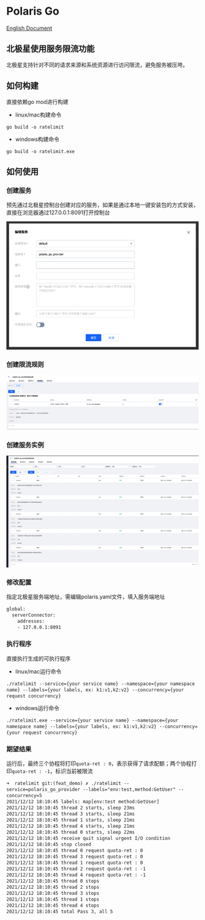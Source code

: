 # Polaris Go

[English Document](./README.md)

## 北极星使用服务限流功能

北极星支持针对不同的请求来源和系统资源进行访问限流，避免服务被压垮。

## 如何构建

直接依赖go mod进行构建

- linux/mac构建命令
```
go build -o ratelimit
```
- windows构建命令
```
go build -o ratelimit.exe
```

## 如何使用

### 创建服务

预先通过北极星控制台创建对应的服务，如果是通过本地一键安装包的方式安装，直接在浏览器通过127.0.0.1:8091打开控制台

![create_service](./image/create_service.png)

### 创建限流规则

![create_service_ratelimit](./image/create_service_ratelimit.png)

### 创建服务实例

![create_service_instances](./image/create_service_instances.png)

### 修改配置

指定北极星服务端地址，需编辑polaris.yaml文件，填入服务端地址

```
global:
  serverConnector:
    addresses:
    - 127.0.0.1:8091
```

### 执行程序

直接执行生成的可执行程序

- linux/mac运行命令
```
./ratelimit --service={your service name} --namespace={your namespace name} --labels={your labels, ex: k1:v1,k2:v2} --concurrency={your request concurrency}
```

- windows运行命令
```
./ratelimit.exe --service={your service name} --namespace={your namespace name} --labels={your labels, ex: k1:v1,k2:v2} --concurrency={your request concurrency}
```

### 期望结果

运行后，最终三个协程将打印`quota-ret : 0`，表示获得了请求配额；两个协程打印`quota-ret : -1`，标识当前被限流

```
➜  ratelimit git:(feat_demo) ✗ ./ratelimit --service=polaris_go_provider --labels="env:test,method:GetUser" --concurrency=5 
2021/12/12 18:10:45 labels: map[env:test method:GetUser]
2021/12/12 18:10:45 thread 2 starts, sleep 23ms
2021/12/12 18:10:45 thread 3 starts, sleep 21ms
2021/12/12 18:10:45 thread 1 starts, sleep 21ms
2021/12/12 18:10:45 thread 4 starts, sleep 21ms
2021/12/12 18:10:45 thread 0 starts, sleep 22ms
2021/12/12 18:10:45 receive quit signal urgent I/O condition
2021/12/12 18:10:45 stop closed
2021/12/12 18:10:45 thread 0 request quota-ret : 0
2021/12/12 18:10:45 thread 3 request quota-ret : 0
2021/12/12 18:10:45 thread 1 request quota-ret : 0
2021/12/12 18:10:45 thread 2 request quota-ret : -1
2021/12/12 18:10:45 thread 4 request quota-ret : -1
2021/12/12 18:10:45 thread 0 stops
2021/12/12 18:10:45 thread 2 stops
2021/12/12 18:10:45 thread 3 stops
2021/12/12 18:10:45 thread 1 stops
2021/12/12 18:10:45 thread 4 stops
2021/12/12 18:10:45 total Pass 3, all 5
```